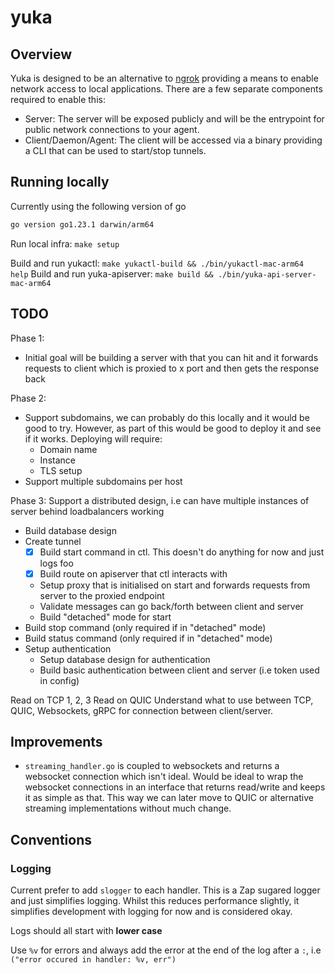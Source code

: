 # yuka

## Overview

Yuka is designed to be an alternative to [ngrok](https://ngrok.com/) providing a means to enable network access to local applications. There are a few separate components required to enable this:

- Server: The server will be exposed publicly and will be the entrypoint for public network connections to your agent. 
- Client/Daemon/Agent: The client will be accessed via a binary providing a CLI that can be used to start/stop tunnels. 


## Running locally

Currently using the following version of go

```bash
go version go1.23.1 darwin/arm64
```

Run local infra: `make setup`


Build and run yukactl: `make yukactl-build && ./bin/yukactl-mac-arm64 help`
Build and run yuka-apiserver: `make build && ./bin/yuka-api-server-mac-arm64`


## TODO


Phase 1:
- Initial goal will be building a server with that you can hit and it forwards requests to client which is proxied to x port and then gets the response back

Phase 2:
- Support subdomains, we can probably do this locally and it would be good to try. However, as part of this would be good to deploy it and see if it works. Deploying will require:
  - Domain name
  - Instance
  - TLS setup
- Support multiple subdomains per host

Phase 3: Support a distributed design, i.e can have multiple instances of server behind loadbalancers working 

- Build database design
- Create tunnel
    - [x] Build start command in ctl. This doesn't do anything for now and just logs foo
    - [x] Build route on apiserver that ctl interacts with
    - Setup proxy that is initialised on start and forwards requests from server to the proxied endpoint
    - Validate messages can go back/forth between client and server
    - Build "detached" mode for start
- Build stop command (only required if in "detached" mode)
- Build status command (only required if in "detached" mode)
- Setup authentication
  -  Setup database design for authentication
  -  Build basic authentication between client and server (i.e token used in config)


Read on TCP 1, 2, 3
Read on QUIC
Understand what to use between TCP, QUIC, Websockets, gRPC for connection between client/server.


## Improvements

- `streaming_handler.go` is coupled to websockets and returns a websocket connection which isn't ideal. Would be ideal to wrap the websocket connections in an interface that returns read/write and keeps it as simple as that. This way we can later move to QUIC or alternative streaming implementations without much change.


## Conventions

### Logging

Current prefer to add `slogger` to each handler. This is a Zap sugared logger and just simplifies logging. Whilst this reduces performance slightly, it simplifies development with logging for now and is considered okay. 

Logs should all start with **lower case**

Use `%v` for errors and always add the error at the end of the log after a `:`, i.e `("error occured in handler: %v, err")`

